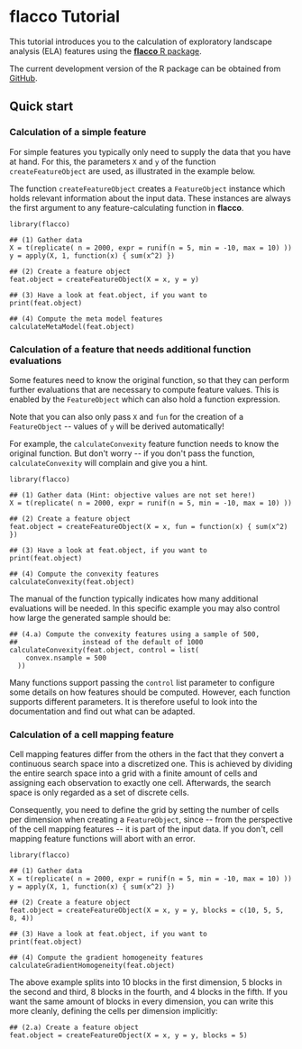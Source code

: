 # flacco Tutorial

This tutorial introduces you to the calculation of exploratory landscape analysis (ELA) features using the [**flacco** R package](https://github.com/kerschke/flacco).

The current development version of the R package can be obtained from [GitHub](https://github.com/kerschke/flacco).

## Quick start

### Calculation of a simple feature

For simple features you typically only need to supply the data that you have at hand.  For this, the parameters `X` and `y` of the function `createFeatureObject` are used, as illustrated in the example below.

The function `createFeatureObject` creates a `FeatureObject` instance which holds relevant information about the input data.  These instances are always the first argument to any feature-calculating function in **flacco**.

```{r}
library(flacco)

## (1) Gather data
X = t(replicate( n = 2000, expr = runif(n = 5, min = -10, max = 10) ))
y = apply(X, 1, function(x) { sum(x^2) })

## (2) Create a feature object
feat.object = createFeatureObject(X = x, y = y)

## (3) Have a look at feat.object, if you want to
print(feat.object)

## (4) Compute the meta model features
calculateMetaModel(feat.object)
```



### Calculation of a feature that needs additional function evaluations

Some features need to know the original function, so that they can perform further evaluations that are necessary to compute feature values.  This is enabled by the `FeatureObject` which can also hold a function expression.

Note that you can also only pass `X` and `fun` for the creation of a `FeatureObject` -- values of `y` will be derived automatically!

For example, the `calculateConvexity` feature function needs to know the original function.  But don't worry -- if you don't pass the function, `calculateConvexity` will complain and give you a hint.

```{r}
library(flacco)

## (1) Gather data (Hint: objective values are not set here!)
X = t(replicate( n = 2000, expr = runif(n = 5, min = -10, max = 10) ))

## (2) Create a feature object
feat.object = createFeatureObject(X = x, fun = function(x) { sum(x^2) })

## (3) Have a look at feat.object, if you want to
print(feat.object)

## (4) Compute the convexity features
calculateConvexity(feat.object)
```

The manual of the function typically indicates how many additional evaluations will be needed.  In this specific example you may also control how large the generated sample should be:

```{r}
## (4.a) Compute the convexity features using a sample of 500, 
##                instead of the default of 1000
calculateConvexity(feat.object, control = list(
    convex.nsample = 500
  ))
```

Many functions support passing the `control` list parameter to configure some details on how features should be computed.  However, each function supports different parameters.  It is therefore useful to look into the documentation and find out what can be adapted.

### Calculation of a cell mapping feature

Cell mapping features differ from the others in the fact that they convert a continuous search space into a discretized one.  This is achieved by dividing the entire search space into a grid with a finite amount of cells and assigning each observation to exactly one cell.  Afterwards, the search space is only regarded as a set of discrete cells.

Consequently, you need to define the grid by setting the number of cells per dimension when creating a `FeatureObject`, since -- from the perspective of the cell mapping features -- it is part of the input data.  If you don't, cell mapping feature functions will abort with an error.

```{r}
library(flacco)

## (1) Gather data
X = t(replicate( n = 2000, expr = runif(n = 5, min = -10, max = 10) ))
y = apply(X, 1, function(x) { sum(x^2) })

## (2) Create a feature object
feat.object = createFeatureObject(X = x, y = y, blocks = c(10, 5, 5, 8, 4))

## (3) Have a look at feat.object, if you want to
print(feat.object)

## (4) Compute the gradient homogeneity features
calculateGradientHomogeneity(feat.object)
```

The above example splits into 10 blocks in the first dimension, 5 blocks in the second and third, 8 blocks in the fourth, and 4 blocks in the fifth. If you want the same amount of blocks in every dimension, you can write this more cleanly, defining the cells per dimension implicitly:

```{r}
## (2.a) Create a feature object
feat.object = createFeatureObject(X = x, y = y, blocks = 5)
``` 
